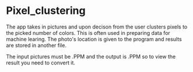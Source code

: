 # Pixel_clustering
The app takes in pictures and upon decison from the user clusters pixels to the picked number of colors. This is often used in preparing data for machine learing. The photo's location is given to the program and results are stored in another file.

The input pictures must be .PPM and the output is .PPM so to view the result you need to convert it. 
